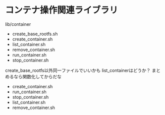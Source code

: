 # コンテナ操作関連ライブラリ

lib/container
- create_base_rootfs.sh
- create_container.sh
- list_container.sh
- remove_container.sh
- run_container.sh
- stop_container.sh

create_base_rootfs以外同一ファイルでいいかも
list_containerはどうか？
まとめるなら関数化してからだな
- create_container.sh
- run_container.sh
- stop_container.sh
- list_container.sh
- remove_container.sh


